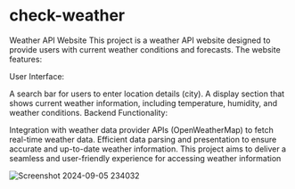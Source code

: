 # check-weather

Weather API Website This project is a weather API website designed to provide users with current weather conditions and forecasts. The website features:

User Interface:

A search bar for users to enter location details (city). A display section that shows current weather information, including temperature, humidity, and weather conditions. Backend Functionality:

Integration with weather data provider APIs (OpenWeatherMap) to fetch real-time weather data. Efficient data parsing and presentation to ensure accurate and up-to-date weather information. This project aims to deliver a seamless and user-friendly experience for accessing weather information

![Screenshot 2024-09-05 234032](https://github.com/user-attachments/assets/120ee564-d1bf-46a4-b4ef-28881f5867ed)

